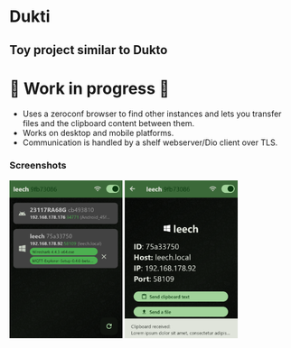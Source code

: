 # Dukti

## Toy project similar to Dukto

# 🚧 Work in progress 🚧

- Uses a zeroconf browser to find other instances and lets you transfer files and the clipboard content between them.
- Works on desktop and mobile platforms.
- Communication is handled by a shelf webserver/Dio client over TLS.

### Screenshots

<img src="dev/screenshot1.png" width="200"> <img src="dev/screenshot2.png" width="200">
